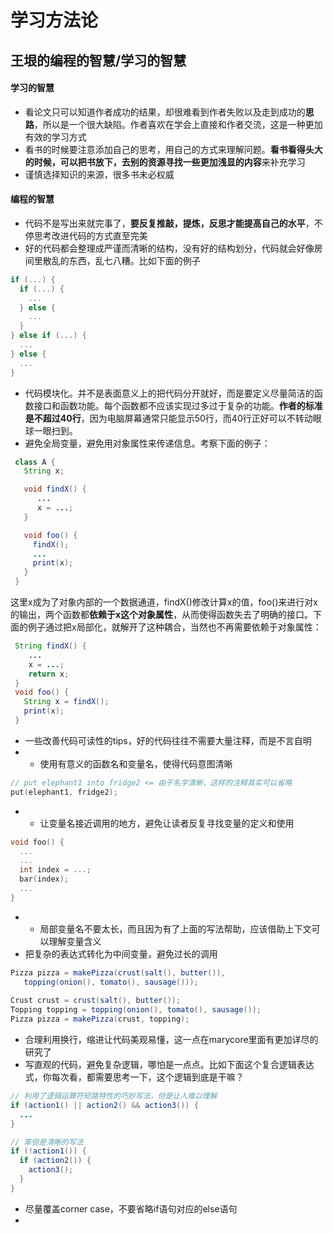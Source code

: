 # 学习方法论

## 王垠的编程的智慧/学习的智慧

#### 学习的智慧

* 看论文只可以知道作者成功的结果，却很难看到作者失败以及走到成功的**思路**，所以是一个很大缺陷。作者喜欢在学会上直接和作者交流，这是一种更加有效的学习方式
* 看书的时候要注意添加自己的思考，用自己的方式来理解问题。**看书看得头大的时候，可以把书放下，去别的资源寻找一些更加浅显的内容**来补充学习
* 谨慎选择知识的来源，很多书未必权威

#### 编程的智慧

* 代码不是写出来就完事了，**要反复推敲，提炼，反思才能提高自己的水平**，不停思考改进代码的方式直至完美
* 好的代码都会整理成严谨而清晰的结构，没有好的结构划分，代码就会好像房间里散乱的东西，乱七八糟。比如下面的例子

```c
if (...) {
  if (...) {
    ...
  } else {
    ...
  }
} else if (...) {
  ...
} else {
  ...
}
```

* 代码模块化。并不是表面意义上的把代码分开就好，而是要定义尽量简洁的函数接口和函数功能。每个函数都不应该实现过多过于复杂的功能。**作者的标准是不超过40行**，因为电脑屏幕通常只能显示50行，而40行正好可以不转动眼球一眼扫到。
* 避免全局变量，避免用对象属性来传递信息。考察下面的例子：

```java
 class A {
   String x;

   void findX() {
      ...
      x = ...;
   }

   void foo() {
     findX();
     ...
     print(x);
   }
 }
```

这里x成为了对象内部的一个数据通道，findX\(\)修改计算x的值，foo\(\)来进行对x的输出，两个函数都**依赖于x这个对象属性**，从而使得函数失去了明确的接口。下面的例子通过把x局部化，就解开了这种耦合，当然也不再需要依赖于对象属性：

```java
 String findX() {
    ...
    x = ...;
    return x;
 }
 void foo() {
   String x = findX();
   print(x);
 }
```

* 一些改善代码可读性的tips，好的代码往往不需要大量注释，而是不言自明
* * 使用有意义的函数名和变量名，使得代码意图清晰

```c
// put elephant1 into fridge2 <= 由于名字清晰，这样的注释其实可以省略
put(elephant1, fridge2);
```

* * 让变量名接近调用的地方，避免让读者反复寻找变量的定义和使用

```c
void foo() {
  ...
  ...
  int index = ...;
  bar(index);
  ...
}
```

* * 局部变量名不要太长，而且因为有了上面的写法帮助，应该借助上下文可以理解变量含义
* 把复杂的表达式转化为中间变量，避免过长的调用

```java
Pizza pizza = makePizza(crust(salt(), butter()),
   topping(onion(), tomato(), sausage()));
   
Crust crust = crust(salt(), butter());
Topping topping = topping(onion(), tomato(), sausage());
Pizza pizza = makePizza(crust, topping);
```

* 合理利用换行，缩进让代码美观易懂，这一点在marycore里面有更加详尽的研究了
* 写直观的代码，避免复杂逻辑，哪怕是一点点。比如下面这个复合逻辑表达式，你每次看，都需要思考一下，这个逻辑到底是干嘛？

```java
// 利用了逻辑运算符短路特性的巧妙写法，但是让人难以理解
if (action1() || action2() && action3()) {
  ...
}

// 笨但是清晰的写法
if (!action1()) {
  if (action2()) {
    action3();
  }
}
```

* 尽量覆盖corner case，不要省略if语句对应的else语句
* 
